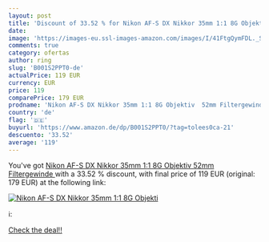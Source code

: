 ```yaml
---
layout: post
title: 'Discount of 33.52 % for Nikon AF-S DX Nikkor 35mm 1:1 8G Objekti'
date: 
image: 'https://images-eu.ssl-images-amazon.com/images/I/41FtgQymFDL._SL200_.jpg'
comments: true
category: ofertas
author: ring
slug: 'B001S2PPT0-de'
actualPrice: 119 EUR
currency: EUR
price: 119
comparePrice: 179 EUR
prodname: 'Nikon AF-S DX Nikkor 35mm 1:1 8G Objektiv  52mm Filtergewinde '
country: 'de'
flag: '🇩🇪'
buyurl: 'https://www.amazon.de/dp/B001S2PPT0/?tag=tolees0ca-21'
descuento: '33.52'
average: '119'
---
```


You've got [Nikon AF-S DX Nikkor 35mm 1:1 8G Objektiv  52mm Filtergewinde ](https://www.amazon.de/dp/B001S2PPT0/?tag=tolees0ca-21) with a  33.52 % discount, with final price of 119 EUR (original: 179 EUR) at the following link:

[![Nikon AF-S DX Nikkor 35mm 1:1 8G Objekti](https://images-eu.ssl-images-amazon.com/images/I/41FtgQymFDL._SL200_.jpg)](https://www.amazon.de/dp/B001S2PPT0/?tag=tolees0ca-21)

ℹ️:


[Check the deal!!](https://www.amazon.de/dp/B001S2PPT0/?tag=tolees0ca-21)
